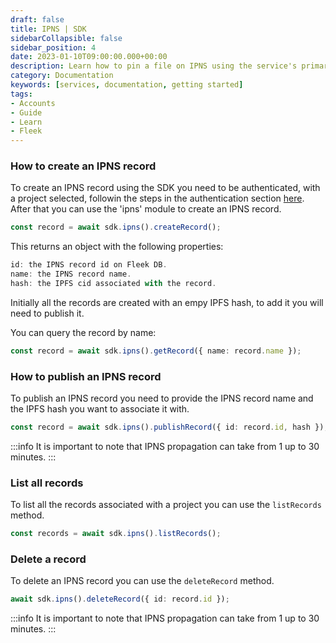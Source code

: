 ```yaml
---
draft: false
title: IPNS | SDK 
sidebarCollapsible: false
sidebar_position: 4
date: 2023-01-10T09:00:00.000+00:00
description: Learn how to pin a file on IPNS using the service's primary methods. Upload files individually, in bulk, or directly from your local system.
category: Documentation
keywords: [services, documentation, getting started]
tags:
- Accounts
- Guide
- Learn
- Fleek
---
```


### How to create an IPNS record

To create an IPNS record using the SDK you need to be authenticated, with a project selected, followin the steps in the authentication section [here](/docs/SDK/index). After that you can use the 'ipns' module to create an IPNS record.

```typescript copy
const record = await sdk.ipns().createRecord();
```

This returns an object with the following properties:

```typescript
id: the IPNS record id on Fleek DB.
name: the IPNS record name.
hash: the IPFS cid associated with the record.
```

Initially all the records are created with an empy IPFS hash, to add it you will need to publish it.

You can query the record by name:

```typescript copy
const record = await sdk.ipns().getRecord({ name: record.name });
```

### How to publish an IPNS record

To publish an IPNS record you need to provide the IPNS record name and the IPFS hash you want to associate it with.

```typescript copy
const record = await sdk.ipns().publishRecord({ id: record.id, hash });
```

:::info
It is important to note that IPNS propagation can take from 1 up to 30 minutes.
:::

### List all records

To list all the records associated with a project you can use the `listRecords` method.

```typescript copy
const records = await sdk.ipns().listRecords();
```

### Delete a record

To delete an IPNS record you can use the `deleteRecord` method.

```typescript copy
await sdk.ipns().deleteRecord({ id: record.id });
```
:::info
It is important to note that IPNS propagation can take from 1 up to 30 minutes.
:::